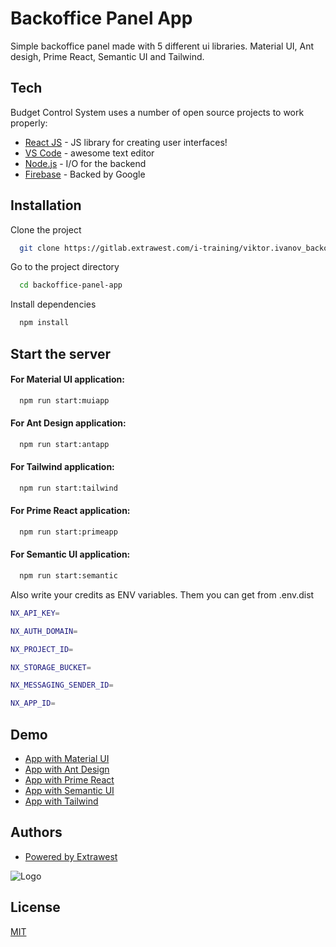 
# Backoffice Panel App

Simple backoffice panel made with 5 different ui libraries. Material UI, Ant desigh, Prime React, Semantic UI and Tailwind.

## Tech

Budget Control System uses a number of open source projects to work properly:

- [React JS] - JS library for creating user interfaces!
- [VS Code] - awesome text editor
- [Node.js] - I/O for the backend
- [Firebase] - Backed by Google

[VS Code]: <https://code.visualstudio.com/>
   [node.js]: <http://nodejs.org>
   [React JS]: <https://ru.reactjs.org/>
   [Firebase]: <https://firebase.google.com/>

## Installation

Clone the project

```sh
  git clone https://gitlab.extrawest.com/i-training/viktor.ivanov_backoffice-panel.git
```

Go to the project directory

```sh
  cd backoffice-panel-app
```

Install dependencies

```sh
  npm install
```

## Start the server

#### For Material UI application:
```sh
  npm run start:muiapp
```
#### For Ant Design application:
```sh
  npm run start:antapp
```
#### For Tailwind application:
```sh
  npm run start:tailwind
```
#### For Prime React application:
```sh
  npm run start:primeapp
```
#### For Semantic UI application:
```sh
  npm run start:semantic
```



Also write your credits as ENV variables. Them you can get from .env.dist
```sh
NX_API_KEY=

NX_AUTH_DOMAIN=

NX_PROJECT_ID=

NX_STORAGE_BUCKET=

NX_MESSAGING_SENDER_ID=

NX_APP_ID=
```
## Demo

- [App with Material UI](https://muiapp-8b700.firebaseapp.com)
- [App with Ant Design](https://antapp.firebaseapp.com)
- [App with Prime React](https://primeapp-d8a6a.firebaseapp.com/)
- [App with Semantic UI](https://semanticapp.firebaseapp.com/)
- [App with Tailwind](https://tailwind-a2011.firebaseapp.com/)
## Authors

- [Powered by Extrawest](https://www.extrawest.com/)


![Logo](https://www.extrawest.com/wp-content/uploads/2017/08/logo-2.png)


## License

[MIT](https://choosealicense.com/licenses/mit/)

